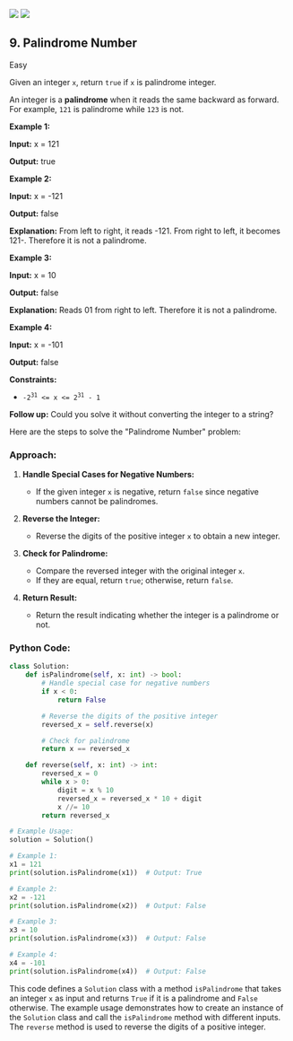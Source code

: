 [![](https://img.shields.io/github/stars/LeetCode-in-Python/LeetCode-in-Python?label=Stars&style=flat-square)](https://github.com/LeetCode-in-Python/LeetCode-in-Python)
[![](https://img.shields.io/github/forks/LeetCode-in-Python/LeetCode-in-Python?label=Fork%20me%20on%20GitHub%20&style=flat-square)](https://github.com/LeetCode-in-Python/LeetCode-in-Python/fork)

## 9\. Palindrome Number

Easy

Given an integer `x`, return `true` if `x` is palindrome integer.

An integer is a **palindrome** when it reads the same backward as forward. For example, `121` is palindrome while `123` is not.

**Example 1:**

**Input:** x = 121

**Output:** true 

**Example 2:**

**Input:** x = -121

**Output:** false

**Explanation:** From left to right, it reads -121. From right to left, it becomes 121-. Therefore it is not a palindrome. 

**Example 3:**

**Input:** x = 10

**Output:** false

**Explanation:** Reads 01 from right to left. Therefore it is not a palindrome. 

**Example 4:**

**Input:** x = -101

**Output:** false 

**Constraints:**

*   <code>-2<sup>31</sup> <= x <= 2<sup>31</sup> - 1</code>

**Follow up:** Could you solve it without converting the integer to a string?

Here are the steps to solve the "Palindrome Number" problem:

### Approach:

1. **Handle Special Cases for Negative Numbers:**
   - If the given integer `x` is negative, return `false` since negative numbers cannot be palindromes.

2. **Reverse the Integer:**
   - Reverse the digits of the positive integer `x` to obtain a new integer.

3. **Check for Palindrome:**
   - Compare the reversed integer with the original integer `x`.
   - If they are equal, return `true`; otherwise, return `false`.

4. **Return Result:**
   - Return the result indicating whether the integer is a palindrome or not.

### Python Code:

```python
class Solution:
    def isPalindrome(self, x: int) -> bool:
        # Handle special case for negative numbers
        if x < 0:
            return False

        # Reverse the digits of the positive integer
        reversed_x = self.reverse(x)

        # Check for palindrome
        return x == reversed_x

    def reverse(self, x: int) -> int:
        reversed_x = 0
        while x > 0:
            digit = x % 10
            reversed_x = reversed_x * 10 + digit
            x //= 10
        return reversed_x

# Example Usage:
solution = Solution()

# Example 1:
x1 = 121
print(solution.isPalindrome(x1))  # Output: True

# Example 2:
x2 = -121
print(solution.isPalindrome(x2))  # Output: False

# Example 3:
x3 = 10
print(solution.isPalindrome(x3))  # Output: False

# Example 4:
x4 = -101
print(solution.isPalindrome(x4))  # Output: False
```

This code defines a `Solution` class with a method `isPalindrome` that takes an integer `x` as input and returns `True` if it is a palindrome and `False` otherwise. The example usage demonstrates how to create an instance of the `Solution` class and call the `isPalindrome` method with different inputs. The `reverse` method is used to reverse the digits of a positive integer.